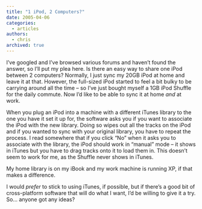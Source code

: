 ```yaml
---
title: "1 iPod, 2 Computers?"
date: 2005-04-06
categories:
  - articles
authors:
  - chris
archived: true
---
```


I’ve googled and I’ve browsed various forums and haven’t found the answer, so I’ll put my plea here. Is there an easy way to share one iPod between 2 computers? Normally, I just sync my 20GB iPod at home and leave it at that. However, the full-sized iPod started to feel a bit bulky to be carrying around all the time – so I’ve just bought myself a 1GB iPod Shuffle for the daily commute. Now I’d like to be able to sync it at home _and_ at work.

When you plug an iPod into a machine with a different iTunes library to the one you have it set it up for, the software asks you if you want to associate the iPod with the new library. Doing so wipes out all the tracks on the iPod and if you wanted to sync with your original library, you have to repeat the process. I read somewhere that if you click “No” when it asks you to associate with the library, the iPod should work in “manual” mode – it shows in iTunes but you have to drag tracks onto it to load them in. This doesn’t seem to work for me, as the Shuffle never shows in iTunes.

My home library is on my iBook and my work machine is running XP, if that makes a difference.

I would _prefer_ to stick to using iTunes, if possible, but if there’s a good bit of cross-platform software that will do what I want, I’d be willing to give it a try. So… anyone got any ideas?

